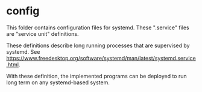 # config

This folder contains configuration files for systemd. These ".service" files are "service unit" definitions.

These definitions describe long running processes that are supervised by systemd. See <https://www.freedesktop.org/software/systemd/man/latest/systemd.service.html>.

With these definition, the implemented programs can be deployed to run long term on any systemd-based system.
